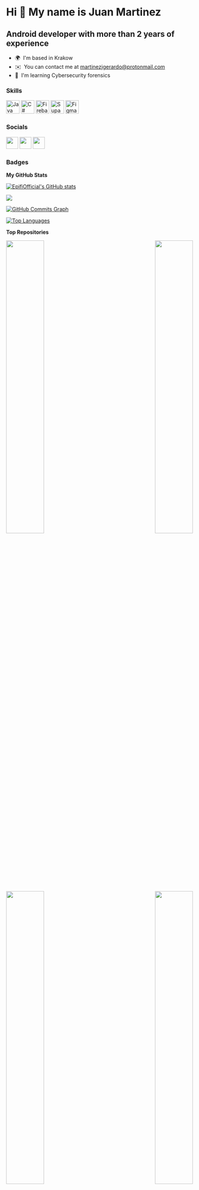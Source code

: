 Hi 👋 My name is Juan Martinez
==============================

Android developer with more than 2 years of experience
------------------------------------------------------

* 🌍  I'm based in Krakow
* ✉️  You can contact me at [martinezjgerardo@protonmail.com](mailto:martinezjgerardo@protonmail.com)
* 🧠  I'm learning Cybersecurity forensics

### Skills

<p align="left">
<a href="https://www.oracle.com/java/" target="_blank" rel="noreferrer"><img src="https://raw.githubusercontent.com/danielcranney/readme-generator/main/public/icons/skills/java-colored.svg" width="36" height="36" alt="Java" /></a>
<a href="https://docs.microsoft.com/en-us/dotnet/csharp/" target="_blank" rel="noreferrer"><img src="https://raw.githubusercontent.com/danielcranney/readme-generator/main/public/icons/skills/csharp-colored.svg" width="36" height="36" alt="C#" /></a>
<a href="https://firebase.google.com/" target="_blank" rel="noreferrer"><img src="https://raw.githubusercontent.com/danielcranney/readme-generator/main/public/icons/skills/firebase-colored.svg" width="36" height="36" alt="Firebase" /></a>
<a href="https://supabase.io/" target="_blank" rel="noreferrer"><img src="https://raw.githubusercontent.com/danielcranney/readme-generator/main/public/icons/skills/supabase-colored.svg" width="36" height="36" alt="Supabase" /></a>
<a href="https://www.figma.com/" target="_blank" rel="noreferrer"><img src="https://raw.githubusercontent.com/danielcranney/readme-generator/main/public/icons/skills/figma-colored.svg" width="36" height="36" alt="Figma" /></a>
</p>


### Socials

<p align="left"> <a href="https://www.github.com/EpifiOfficial" target="_blank" rel="noreferrer"><img src="https://raw.githubusercontent.com/danielcranney/readme-generator/main/public/icons/socials/github.svg" width="32" height="32" /></a> <a href="https://www.linkedin.com/in/juan-martinez-41aa8b202/" target="_blank" rel="noreferrer"><img src="https://raw.githubusercontent.com/danielcranney/readme-generator/main/public/icons/socials/linkedin.svg" width="32" height="32" /></a> <a href="https://www.stackoverflow.com/users/14935078/epifi" target="_blank" rel="noreferrer"><img src="https://raw.githubusercontent.com/danielcranney/readme-generator/main/public/icons/socials/stackoverflow.svg" width="32" height="32" /></a></p>

### Badges

<b>My GitHub Stats</b>

<a href="http://www.github.com/EpifiOfficial"><img src="https://github-readme-stats.vercel.app/api?username=EpifiOfficial&show_icons=true&hide=&count_private=true&title_color=0891b2&text_color=6366f1&icon_color=0891b2&bg_color=1c1917&hide_border=true&show_icons=true" alt="EpifiOfficial's GitHub stats" /></a>

<a href="http://www.github.com/EpifiOfficial"><img src="https://github-readme-streak-stats.herokuapp.com/?user=EpifiOfficial&stroke=6366f1&background=1c1917&ring=0891b2&fire=0891b2&currStreakNum=6366f1&currStreakLabel=0891b2&sideNums=6366f1&sideLabels=6366f1&dates=6366f1&hide_border=true" /></a>

<a href="http://www.github.com/EpifiOfficial"><img src="https://activity-graph.herokuapp.com/graph?username=EpifiOfficial&bg_color=1c1917&color=6366f1&line=0891b2&point=6366f1&area_color=1c1917&area=true&hide_border=true&custom_title=GitHub%20Commits%20Graph" alt="GitHub Commits Graph" /></a>

<a href="https://github.com/EpifiOfficial" align="left"><img src="https://github-readme-stats.vercel.app/api/top-langs/?username=EpifiOfficial&langs_count=10&title_color=0891b2&text_color=6366f1&icon_color=0891b2&bg_color=1c1917&hide_border=true&locale=en&custom_title=Top%20%Languages" alt="Top Languages" /></a>

<b>Top Repositories</b>

<div width="100%" align="center"><a href="https://github.com/EpifiOfficial/https://github.com/EpifiOfficial/Splitter" align="left"><img align="left" width="45%" src="https://github-readme-stats.vercel.app/api/pin/?username=EpifiOfficial&repo=https://github.com/EpifiOfficial/Splitter&title_color=0891b2&text_color=6366f1&icon_color=0891b2&bg_color=1c1917&hide_border=true&locale=en" /></a><a href="https://github.com/EpifiOfficial/https://github.com/EpifiOfficial/BvsO-Official" align="right"><img align="right" width="45%" src="https://github-readme-stats.vercel.app/api/pin/?username=EpifiOfficial&repo=https://github.com/EpifiOfficial/BvsO-Official&title_color=0891b2&text_color=6366f1&icon_color=0891b2&bg_color=1c1917&hide_border=true&locale=en" /></a></div><br /><br /><br /><br /><br /><br /><br />

<br /><br /><br /><br /><br />

<div width="100%" align="center"><a href="https://github.com/EpifiOfficial/https://github.com/EpifiOfficial/Taskloginnfq" align="left"><img align="left" width="45%" src="https://github-readme-stats.vercel.app/api/pin/?username=EpifiOfficial&repo=https://github.com/EpifiOfficial/Taskloginnfq&title_color=0891b2&text_color=6366f1&icon_color=0891b2&bg_color=1c1917&hide_border=true&locale=en" /></a><a href="https://github.com/EpifiOfficial/https://github.com/EpifiOfficial/EaterOfficial" align="right"><img align="right" width="45%" src="https://github-readme-stats.vercel.app/api/pin/?username=EpifiOfficial&repo=https://github.com/EpifiOfficial/EaterOfficial&title_color=0891b2&text_color=6366f1&icon_color=0891b2&bg_color=1c1917&hide_border=true&locale=en" /></a></div>
